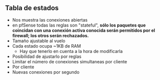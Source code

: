 ## Tabla de estados

- Nos muestra las conexiones abiertas
 - en pfSense todas las reglas son "stateful", **sólo los paquetes que coincidan con una conexión activa conocida serán permitidos por el firewall; los otros serán rechazados.**
- Tamaño ajustable al vuelo
 - Cada estado ocupa ~1KB de RAM
   - Hay que tenerlo en cuenta a la hora de modificarla
- Posibilidad de ajustarlo por reglas
 - Limitar el número de conexiones simultaneas por cliente
 - Por cliente
 - Nuevas conexiones por segundo
